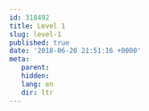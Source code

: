 ```yaml
---
id: 318492
title: Level 1
slug: level-1
published: true
date: '2018-06-20 21:51:16 +0000'
meta:
   parent: 
   hidden: 
   lang: en
   dir: ltr
---
```


